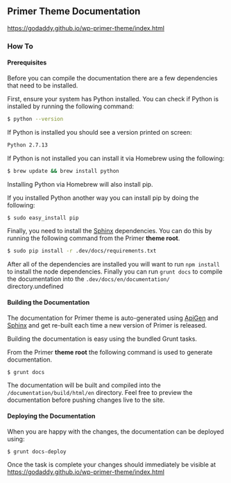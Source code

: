 ## Primer Theme Documentation

https://godaddy.github.io/wp-primer-theme/index.html

### How To

#### Prerequisites

Before you can compile the documentation there are a few dependencies that need to be installed.

First, ensure your system has Python installed. You can check if Python is installed by running the following command:

```bash
$ python --version
```

If Python is installed you should see a version printed on screen:

```bash
Python 2.7.13
```

If Python is not installed you can install it via Homebrew using the following:

```bash
$ brew update && brew install python
```

Installing Python via Homebrew will also install pip.

If you installed Python another way you can install pip by doing the following:

```bash
$ sudo easy_install pip
```

Finally, you need to install the [Sphinx](http://www.sphinx-doc.org/) dependencies. You can do this by running the following command from the Primer **theme root**.

```bash
$ sudo pip install -r .dev/docs/requirements.txt
```

After all of the dependencies are installed you will want to run `npm install` to install the node dependencies. Finally you can run `grunt docs` to compile the documentation into the `.dev/docs/en/documentation/` directory.undefined

#### Building the Documentation

The documentation for Primer theme is auto-generated using [ApiGen](http://www.apigen.org/) and [Sphinx](http://www.sphinx-doc.org/) and get re-built each time a new version of Primer is released.

Building the documentation is easy using the bundled Grunt tasks.

From the Primer **theme root** the following command is used to generate documentation.

```bash
$ grunt docs
```

The documentation will be built and compiled into the `/documentation/build/html/en` directory. Feel free to preview the documentation before pushing changes live to the site.

#### Deploying the Documentation

When you are happy with the changes, the documentation can be deployed using:

```bash
$ grunt docs-deploy
```

Once the task is complete your changes should immediately be visible at https://godaddy.github.io/wp-primer-theme/index.html

